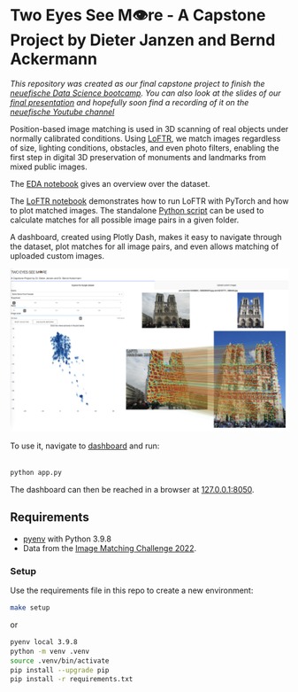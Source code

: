 # Two Eyes See M👁️re - A Capstone Project by Dieter Janzen and Bernd Ackermann

*This repository was created as our final capstone project to finish the [neuefische Data Science bootcamp](https://www.neuefische.de/en/bootcamp/data-science). You can also look at the slides of our [final presentation](presentation.pdf) and hopefully soon find a recording of it on the [neuefische Youtube channel](https://www.youtube.com/c/neuefische)*

Position-based image matching is used in 3D scanning of real objects under normally calibrated conditions. Using [LoFTR](https://zju3dv.github.io/loftr/), we match images regardless of size, lighting conditions, obstacles, and even photo filters, enabling the first step in digital 3D preservation of monuments and landmarks from mixed public images.

The [EDA notebook](notebooks/EDA.ipynb) gives an overview over the dataset.

The [LoFTR notebook](models/LoFTR/LoFTR.ipynb) demonstrates how to run LoFTR with PyTorch and how to plot matched images. The standalone [Python script](models/LoFTR/LoFTR.py) can be used to calculate matches for all possible image pairs in a given folder.

A dashboard, created using Plotly Dash, makes it easy to navigate through the dataset, plot matches for all image pairs, and even allows matching of uploaded custom images. 

![Dashboard_screenshot](dashboard/dashboard.png)

To use it, navigate to [dashboard](dashboard/) and run:

```BASH

python app.py
```

The dashboard can then be reached in a browser at [127.0.0.1:8050](http://127.0.0.1:8050).

## Requirements

- [pyenv](https://github.com/pyenv/pyenv) with Python 3.9.8
- Data from the [Image Matching Challenge 2022](https://www.kaggle.com/competitions/image-matching-challenge-2022/data).

### Setup

Use the requirements file in this repo to create a new environment:

```BASH
make setup
```

or

```BASH
pyenv local 3.9.8
python -m venv .venv
source .venv/bin/activate
pip install --upgrade pip
pip install -r requirements.txt
```
